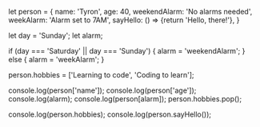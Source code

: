 let person = {
  name: 'Tyron',
  age: 40,
  weekendAlarm: 'No alarms needed',
  weekAlarm: 'Alarm set to 7AM',
  sayHello: () => {return 'Hello, there!'},
}

let day = 'Sunday';
let alarm;

if (day === 'Saturday' || day === 'Sunday') {
  alarm = 'weekendAlarm';
} else {
  alarm = 'weekAlarm';
}

person.hobbies = ['Learning to code', 'Coding to learn'];

console.log(person['name']);
console.log(person['age']);
console.log(alarm);
console.log(person[alarm]);
person.hobbies.pop();

console.log(person.hobbies);
console.log(person.sayHello());






